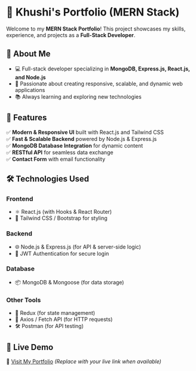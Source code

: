 # 🚀 Khushi's Portfolio (MERN Stack)

Welcome to my **MERN Stack Portfolio**! This project showcases my skills, experience, and projects as a **Full-Stack Developer**.

## 🌟 About Me  
- 💻 Full-stack developer specializing in **MongoDB, Express.js, React.js, and Node.js**  
- 🚀 Passionate about creating responsive, scalable, and dynamic web applications  
- 📚 Always learning and exploring new technologies  

## 📌 Features  
✅ **Modern & Responsive UI** built with React.js and Tailwind CSS  
✅ **Fast & Scalable Backend** powered by Node.js & Express.js  
✅ **MongoDB Database Integration** for dynamic content  
✅ **RESTful API** for seamless data exchange  
✅ **Contact Form** with email functionality  

## 🛠️ Technologies Used  
### **Frontend**  
- ⚛️ React.js (with Hooks & React Router)  
- 🎨 Tailwind CSS / Bootstrap for styling  

### **Backend**  
- 🌐 Node.js & Express.js (for API & server-side logic)  
- 🔐 JWT Authentication for secure login  

### **Database**  
- 📦 MongoDB & Mongoose (for data storage)  

### **Other Tools**  
- 🚀 Redux (for state management)  
- 📡 Axios / Fetch API (for HTTP requests)  
- 🛠️ Postman (for API testing)  

## 🚀 Live Demo  
🔗 [Visit My Portfolio](#) *(Replace with your live link when available)*  


